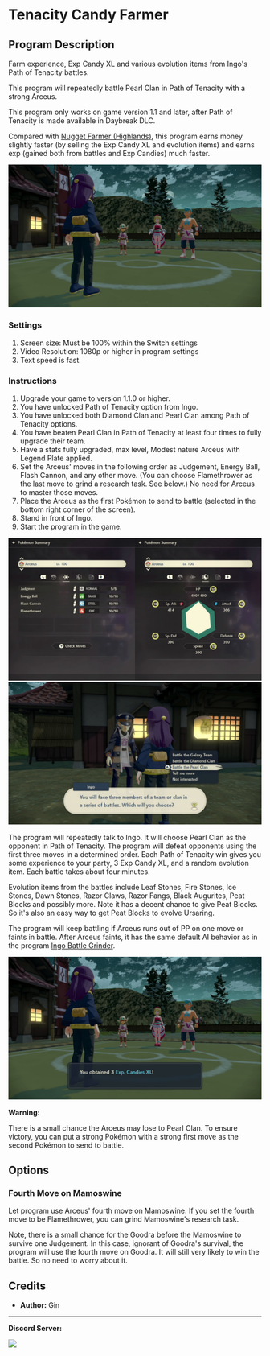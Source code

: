 # Tenacity Candy Farmer

## Program Description

Farm experience, Exp Candy XL and various evolution items from Ingo's Path of Tenacity battles.

This program will repeatedly battle Pearl Clan in Path of Tenacity with a strong Arceus.

This program only works on game version 1.1 and later, after Path of Tenacity is made available in Daybreak DLC.

Compared with [Nugget Farmer (Highlands)](NuggetFarmerHighlands.md), this program earns money slightly faster (by selling the Exp Candy XL and evolution items) and earns exp (gained both from battles and Exp Candies) much faster.

<img src="images/TenacityCandyFarmer-0.jpg">


### Settings

1. Screen size: Must be 100% within the Switch settings
2. Video Resolution: 1080p or higher in program settings
3. Text speed is fast.


### Instructions

1. Upgrade your game to version 1.1.0 or higher.
2. You have unlocked Path of Tenacity option from Ingo.
3. You have unlocked both Diamond Clan and Pearl Clan among Path of Tenacity options.
4. You have beaten Pearl Clan in Path of Tenacity at least four times to fully upgrade their team.
5. Have a stats fully upgraded, max level, Modest nature Arceus with Legend Plate applied.
6. Set the Arceus' moves in the following order as Judgement, Energy Ball, Flash Cannon, and any other move. (You can choose Flamethrower as the last move to grind a research task. See below.) No need for Arceus to master those moves.
7. Place the Arceus as the first Pokémon to send to battle (selected in the bottom right corner of the screen).
8. Stand in front of Ingo.
9. Start the program in the game.

<img src="images/TenacityCandyFarmer-1.jpg">

<img src="images/TenacityCandyFarmer-2.jpg">

The program will repeatedly talk to Ingo. It will choose Pearl Clan as the opponent in Path of Tenacity. The program will defeat opponents using the first three moves in a determined order. Each Path of Tenacity win gives you some experience to your party, 3 Exp Candy XL, and a random evolution item. Each battle takes about four minutes.

Evolution items from the battles include Leaf Stones, Fire Stones, Ice Stones, Dawn Stones, Razor Claws, Razor Fangs, Black Augurites, Peat Blocks and possibly more. Note it has a decent chance to give Peat Blocks. So it's also an easy way to get Peat Blocks to evolve Ursaring.

The program will keep battling if Arceus runs out of PP on one move or faints in battle. After Arceus faints, it has the same default AI behavior as in the program [Ingo Battle Grinder](IngoBattleGrinder.md).

<img src="images/TenacityCandyFarmer-3.jpg">

**Warning:**

There is a small chance the Arceus may lose to Pearl Clan. To ensure victory, you can put a strong Pokémon with a strong first move as the second Pokémon to send to battle.

## Options

### Fourth Move on Mamoswine

Let program use Arceus' fourth move on Mamoswine. If you set the fourth move to be Flamethrower, you can grind Mamoswine's research task.

Note, there is a small chance for the Goodra before the Mamoswine to survive one Judgement. In this case, ignorant of Goodra's survival, the program will use the fourth move on Goodra. It will still very likely to win the battle. So no need to worry about it.


## Credits

- **Author:** Gin



<hr>

**Discord Server:** 

[<img src="https://canary.discordapp.com/api/guilds/695809740428673034/widget.png?style=banner2">](https://discord.gg/cQ4gWxN)
